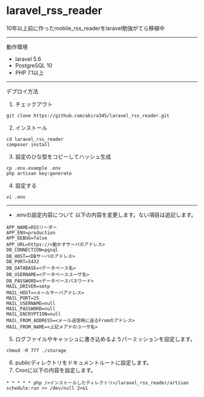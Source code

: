 # laravel_rss_reader
10年以上前に作ったmobile_rss_readerをlaravel勉強がてら移植中

----
動作環境
* laravel 5.6
* PostgreSQL 10
* PHP 7.1以上

---
デプロイ方法

1. チェックアウト 
```
git clone https://github.com/akira345/laravel_rss_reader.git
```
2. インストール
```
cd laravel_rss_reader
composer install
```
3. 設定のひな型をコピーしてハッシュ生成
```
cp .env.example .env
php artisan key:generate
```
4. 設定する
```
vi .env
```
----
* .envの設定内容について
以下の内容を変更します。ない項目は追記します。
```
APP_NAME=RSSリーダー
APP_ENV=production
APP_DEBUG=false
APP_URL=https://<動かすサーバのアドレス>
DB_CONNECTION=pgsql
DB_HOST=<DBサーバのアドレス>
DB_PORT=5432
DB_DATABASE=<データベース名>
DB_USERNAME=<データベースユーザ名>
DB_PASSWORD=<データベースパスワード>
MAIL_DRIVER=smtp
MAIL_HOST=<メールサーバアドレス>
MAIL_PORT=25
MAIL_USERNAME=null
MAIL_PASSWORD=null
MAIL_ENCRYPTION=null
MAIL_FROM_ADDRESS=<メール送信時に送るFromのアドレス>
MAIL_FROM_NAME=<上記メアドのユーザ名>
```
5. ログファイルやキャッシュに書き込めるようパーミッションを設定します。
```
chmod -R 777 ./storage
```
6. publicディレクトリをドキュメントルートに設定します。
7. Cronに以下の内容を設定します。
```
* * * * * php /<インストールしたディレクトリ>/laravel_rss_reader/artisan schedule:run >> /dev/null 2>&1
``` 
